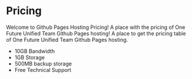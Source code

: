 <h1>Pricing</h1>
<p>Welcome to Github Pages Hosting Pricing! A place with the pricing of One Future Unified Team Github Pages hosting! A place to get the pricing table of  One Future Unified Team Github Pages hosting. </p>
<ul>
  <li>10GB Bandwidth</li>
  <li>1GB Storage</li>
  <li>500MB backup storage</li>
  <li>Free Technical Support</li>
</ul>
